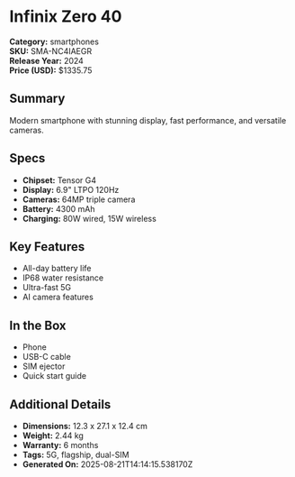 # Infinix Zero 40
**Category:** smartphones  
**SKU:** SMA-NC4IAEGR  
**Release Year:** 2024  
**Price (USD):** $1335.75

## Summary
Modern smartphone with stunning display, fast performance, and versatile cameras.

## Specs
- **Chipset:** Tensor G4
- **Display:** 6.9" LTPO 120Hz
- **Cameras:** 64MP triple camera
- **Battery:** 4300 mAh
- **Charging:** 80W wired, 15W wireless

## Key Features
- All-day battery life
- IP68 water resistance
- Ultra-fast 5G
- AI camera features

## In the Box
- Phone
- USB-C cable
- SIM ejector
- Quick start guide

## Additional Details
- **Dimensions:** 12.3 x 27.1 x 12.4 cm
- **Weight:** 2.44 kg
- **Warranty:** 6 months
- **Tags:** 5G, flagship, dual-SIM
- **Generated On:** 2025-08-21T14:14:15.538170Z